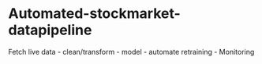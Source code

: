 # Automated-stockmarket-datapipeline
Fetch live data - clean/transform - model - automate retraining - Monitoring
